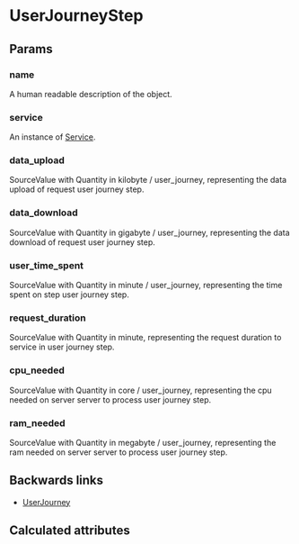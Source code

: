 # UserJourneyStep

## Params

### name
A human readable description of the object.

### service
An instance of [Service](Service.md).

### data_upload
SourceValue with Quantity in kilobyte / user_journey, representing the data upload of request user journey step.

### data_download
SourceValue with Quantity in gigabyte / user_journey, representing the data download of request user journey step.

### user_time_spent
SourceValue with Quantity in minute / user_journey, representing the time spent on step user journey step.

### request_duration
SourceValue with Quantity in minute, representing the request duration to service in user journey step.

### cpu_needed
SourceValue with Quantity in core / user_journey, representing the cpu needed on server server to process user journey step.

### ram_needed
SourceValue with Quantity in megabyte / user_journey, representing the ram needed on server server to process user journey step.


## Backwards links

- [UserJourney](UserJourney.md)


## Calculated attributes
